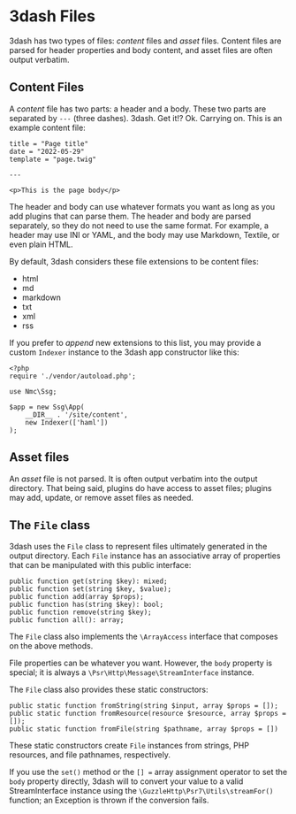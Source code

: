 # 3dash Files

3dash has two types of files: _content_ files and _asset_ files.
Content files are parsed for header properties and body content,
and asset files are often output verbatim.

## Content Files

A _content_ file has two parts: a header and a body. These two parts are 
separated by `---` (three dashes). 3dash. Get it!? Ok. Carrying on. This is 
an example content file:

```
title = "Page title"
date = "2022-05-29"
template = "page.twig"

---

<p>This is the page body</p>
```

The header and body can use whatever formats you want as long as you add plugins 
that can parse them. The header and body are parsed separately, so they do not 
need to use the same format. For example, a header may use INI or YAML, and the 
body may use Markdown, Textile, or even plain HTML.

By default, 3dash considers these file extensions to be content files:

* html
* md
* markdown
* txt
* xml
* rss

If you prefer to _append_ new extensions to this list, you may provide a
custom `Indexer` instance to the 3dash app constructor like this:

```
<?php
require './vendor/autoload.php';

use Nmc\Ssg;

$app = new Ssg\App(
    __DIR__ . '/site/content',
    new Indexer(['haml'])
);
```

## Asset files

An _asset_ file is not parsed. It is often output verbatim into the output directory. 
That being said, plugins do have access to asset files; plugins may add, update, or 
remove asset files as needed.

## The `File` class

3dash uses the `File` class to represent files ultimately generated in the output
directory. Each `File` instance has an associative array of properties
that can be manipulated with this public interface:

```
public function get(string $key): mixed;
public function set(string $key, $value);
public function add(array $props);
public function has(string $key): bool;
public function remove(string $key);
public function all(): array;
```

The `File` class also implements the `\ArrayAccess` interface
that composes on the above methods.

File properties can be whatever you want. However, the `body`
property is special; it is always a `\Psr\Http\Message\StreamInterface`
instance.

The `File` class also provides these static constructors:

```
public static function fromString(string $input, array $props = []);
public static function fromResource(resource $resource, array $props = []);
public static function fromFile(string $pathname, array $props = [])
```

These static constructors create `File` instances from strings, PHP resources,
and file pathnames, respectively.

If you use the `set()` method or the `[] =` array assignment operator to
set the `body` property directly, 3dash will to convert your value to a 
valid StreamInterface instance using the `\GuzzleHttp\Psr7\Utils\streamFor()`
function; an Exception is thrown if the conversion fails.
